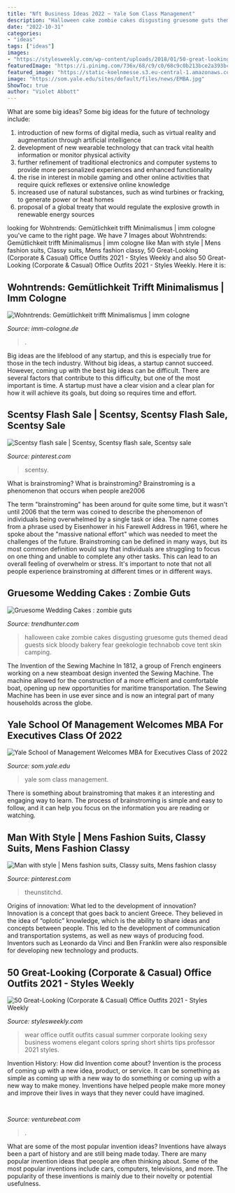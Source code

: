 ```yaml
---
title: "Nft Business Ideas 2022 ~ Yale Som Class Management"
description: "Halloween cake zombie cakes disgusting gruesome guts themed dead guests sick bloody bakery fear geekologie technabob cove tent skin camping"
date: "2022-10-31"
categories:
- "ideas"
tags: ["ideas"]
images:
- "https://stylesweekly.com/wp-content/uploads/2018/01/50-great-looking-corporate-and-casual-work-outfits-for-women-12.jpg"
featuredImage: "https://i.pinimg.com/736x/68/c9/c0/68c9c0b213bce2a393bceb7c96fff332.jpg"
featured_image: "https://static-koelnmesse.s3.eu-central-1.amazonaws.com/cloudfront/imm/redaktionell/imm/img/online_magazin/wohntrends_gemuetlichkeit/cosy-minimalism_lead.jpg"
image: "https://som.yale.edu/sites/default/files/news/EMBA.jpg"
ShowToc: true
author: "Violet Abbott"
---
```



What are some big ideas?
Some big ideas for the future of technology include: 
1) introduction of new forms of digital media, such as virtual reality and augmentation through artificial intelligence 
2) development of new wearable technology that can track vital health information or monitor physical activity 
3) further refinement of traditional electronics and computer systems to provide more personalized experiences and enhanced functionality 
4) the rise in interest in mobile gaming and other online activities that require quick reflexes or extensive online knowledge 
5) increased use of natural substances, such as wind turbines or fracking, to generate power or heat homes 
6) proposal of a global treaty that would regulate the explosive growth in renewable energy sources

	

		
looking for Wohntrends: Gemütlichkeit trifft Minimalismus | imm cologne you've came to the right page. We have 7 Images about Wohntrends: Gemütlichkeit trifft Minimalismus | imm cologne like Man with style | Mens fashion suits, Classy suits, Mens fashion classy, 50 Great-Looking (Corporate &amp; Casual) Office Outfits 2021 - Styles Weekly and also 50 Great-Looking (Corporate &amp; Casual) Office Outfits 2021 - Styles Weekly. Here it is:
		
    
## Wohntrends: Gemütlichkeit Trifft Minimalismus | Imm Cologne

<img loading=lazy src="https://static-koelnmesse.s3.eu-central-1.amazonaws.com/cloudfront/imm/redaktionell/imm/img/online_magazin/wohntrends_gemuetlichkeit/cosy-minimalism_lead.jpg" onerror="this.onerror=null;this.src='https://tse1.mm.bing.net/th?id=OIP.RYP8Wq4evu1yxNlSIuK1QAHaEK&amp;pid=15.1';" alt="Wohntrends: Gemütlichkeit trifft Minimalismus | imm cologne">

_Source: imm-cologne.de_

>. 

	

Big ideas are the lifeblood of any startup, and this is especially true for those in the tech industry. Without big ideas, a startup cannot succeed. However, coming up with the best big ideas can be difficult. There are several factors that contribute to this difficulty, but one of the most important is time. A startup must have a clear vision and a clear plan for how it will achieve its goals, but doing so requires time and effort.

    
## Scentsy Flash Sale | Scentsy, Scentsy Flash Sale, Scentsy Sale

<img loading=lazy src="https://i.pinimg.com/736x/68/c9/c0/68c9c0b213bce2a393bceb7c96fff332.jpg" onerror="this.onerror=null;this.src='https://tse3.mm.bing.net/th?id=OIP.B2IyH-qL3Ch30EtVrlyBFgHaHa&amp;pid=15.1';" alt="Scentsy flash sale | Scentsy, Scentsy flash sale, Scentsy sale">

_Source: pinterest.com_

>scentsy. 

	

What is brainstroming?
What is brainstroming? Brainstroming is a phenomenon that occurs when people are2006

The term "brainstroming" has been around for quite some time, but it wasn't until 2006 that the term was coined to describe the phenomenon of individuals being overwhelmed by a single task or idea. The name comes from a phrase used by Eisenhower in his Farewell Address in 1961, where he spoke about the "massive national effort" which was needed to meet the challenges of the future. Brainstroming can be defined in many ways, but its most common definition would say that individuals are struggling to focus on one thing and unable to complete any other tasks. This can lead to an overall feeling of overwhelm or stress. It's important to note that not all people experience brainstroming at different times or in different ways.

    
## Gruesome Wedding Cakes : Zombie Guts

<img loading=lazy src="https://cdn.trendhunterstatic.com/thumbs/zombie-guts.jpeg" onerror="this.onerror=null;this.src='https://tse2.mm.bing.net/th?id=OIP.2RDJlUlfC4jG2kymkzpeOwHaLH&amp;pid=15.1';" alt="Gruesome Wedding Cakes : zombie guts">

_Source: trendhunter.com_

>halloween cake zombie cakes disgusting gruesome guts themed dead guests sick bloody bakery fear geekologie technabob cove tent skin camping. 

	

The Invention of the Sewing Machine
In 1812, a group of French engineers working on a new steamboat design invented the Sewing Machine. The machine allowed for the construction of a more efficient and comfortable boat, opening up new opportunities for maritime transportation. The Sewing Machine has been in use ever since and is now an integral part of many households across the globe.

    
## Yale School Of Management Welcomes MBA For Executives Class Of 2022

<img loading=lazy src="https://som.yale.edu/sites/default/files/news/EMBA.jpg" onerror="this.onerror=null;this.src='https://tse4.mm.bing.net/th?id=OIP.yT9ENxNwmNQnT26YXG2lNAHaEA&amp;pid=15.1';" alt="Yale School of Management Welcomes MBA for Executives Class of 2022">

_Source: som.yale.edu_

>yale som class management. 

	

There is something about brainstroming that makes it an interesting and engaging way to learn. The process of brainstroming is simple and easy to follow, and it can help you focus on the information you are reading or watching.

    
## Man With Style | Mens Fashion Suits, Classy Suits, Mens Fashion Classy

<img loading=lazy src="https://i.pinimg.com/736x/4d/b6/3a/4db63a1b4057ee8dc41545e1380742f5.jpg" onerror="this.onerror=null;this.src='https://tse3.mm.bing.net/th?id=OIP.pT5Iz6-ZIwPgvcMF6Tt5tgHaPp&amp;pid=15.1';" alt="Man with style | Mens fashion suits, Classy suits, Mens fashion classy">

_Source: pinterest.com_

>theunstitchd. 

	

Origins of innovation: What led to the development of innovation?
Innovation is a concept that goes back to ancient Greece. They believed in the idea of “oplotic” knowledge, which is the ability to share ideas and concepts between people. This led to the development of communication and transportation systems, as well as new ways of producing food. Inventors such as Leonardo da Vinci and Ben Franklin were also responsible for developing new technology and products.

    
## 50 Great-Looking (Corporate &amp; Casual) Office Outfits 2021 - Styles Weekly

<img loading=lazy src="https://stylesweekly.com/wp-content/uploads/2018/01/50-great-looking-corporate-and-casual-work-outfits-for-women-12.jpg" onerror="this.onerror=null;this.src='https://tse1.mm.bing.net/th?id=OIP.azf68UwjZfh0d1CCR6soBQHaKA&amp;pid=15.1';" alt="50 Great-Looking (Corporate &amp; Casual) Office Outfits 2021 - Styles Weekly">

_Source: stylesweekly.com_

>wear office outfit outfits casual summer corporate looking sexy business womens elegant colors spring short shirts tips professor 2021 styles. 

	

Invention History: How did Invention come about?
Invention is the process of coming up with a new idea, product, or service. It can be something as simple as coming up with a new way to do something or coming up with a new way to make money. Inventions have helped people make more money and improve their lives in ways that they never could have imagined.

    
## 

<img loading=lazy src="https://venturebeat.com/wp-content/uploads/2018/12/1-dashboard.jpg?w=440" onerror="this.onerror=null;this.src='https://tse2.mm.bing.net/th?id=OIP.2YfodQGn5nzaS55I3XSrWQAAAA&amp;pid=15.1';" alt="">

_Source: venturebeat.com_

>. 

	

What are some of the most popular invention ideas?
Inventions have always been a part of history and are still being made today. There are many popular invention ideas that people are often thinking about. Some of the most popular inventions include cars, computers, televisions, and more. The popularity of these inventions is mainly due to their novelty or potential usefulness.


